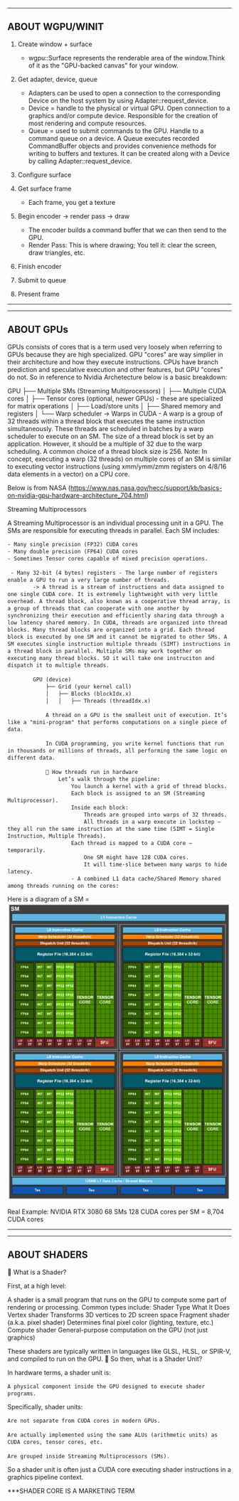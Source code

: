 
-------------------------------------
ABOUT WGPU/WINIT
-------------------------------------
1. Create window + surface
    - wgpu::Surface represents the renderable area of the window.Think of it as the "GPU-backed canvas" for your window.

2. Get adapter, device, queue
    - Adapters can be used to open a connection to the corresponding Device on the host system by using Adapter::request_device.
    - Device = handle to the physical or virtual GPU. Open connection to a graphics and/or compute device. Responsible for the creation of most rendering and compute resources.
    - Queue = used to submit commands to the GPU. Handle to a command queue on a device. A Queue executes recorded CommandBuffer objects and provides convenience methods for writing to buffers and textures. It can be created along with a Device by calling Adapter::request_device.

3. Configure surface

4. Get surface frame
    - Each frame, you get a texture 

5. Begin encoder → render pass → draw
    - The encoder builds a command buffer that we can then send to the GPU.
    - Render Pass: This is where drawing; You tell it: clear the screen, draw triangles, etc.
    
6. Finish encoder
7. Submit to queue
8. Present frame


************************************************************************************************
-------------------------------------
ABOUT GPUs
-------------------------------------

GPUs consists of cores that is a term used very loosely when referring to GPUs because they are high specialized. GPU "cores" are way simplier in their architecture and how they execute instructions. CPUs have branch prediction and speculative execution and other features, but GPU "cores" do not. So in reference to Nvidia Archetecture below is a basic breakdown:

GPU
├── Multiple SMs (Streaming Multiprocessors)
│   ├── Multiple CUDA cores
│   ├── Tensor cores (optional, newer GPUs) - these are specialized for matrix operations 
│   ├── Load/store units
│   ├── Shared memory and registers
│   └── Warp scheduler
            -> Warps in CUDA - A warp is a group of 32 threads within a thread block that executes the same instruction simultaneously. These threads are scheduled in batches by a warp scheduler to execute on an SM. The size of a thread block is set by an application. However, it should be a multiple of 32 due to the warp scheduling. A common choice of a thread block size is 256.
            Note: In concept, executing a warp (32 threads) on multiple cores of an SM is similar to executing vector instructions (using xmm/ymm/zmm registers on 4/8/16 data elements in a vector) on a CPU core.

Below is from NASA (https://www.nas.nasa.gov/hecc/support/kb/basics-on-nvidia-gpu-hardware-architecture_704.html)

Streaming Multiprocessors

A Streaming Multiprocessor is an individual processing unit in a GPU. The SMs are responsible for executing threads in parallel. Each SM includes:

    - Many single precision (FP32) CUDA cores
    - Many double precision (FP64) CUDA cores
    - Sometimes Tensor cores capable of mixed precision operations.
  
     - Many 32-bit (4 bytes) registers - The large number of registers enable a GPU to run a very large number of threads.
            -> A thread is a stream of instructions and data assigned to one single CUDA core. It is extremely lightweight with very little overhead. A thread block, also known as a cooperative thread array, is a group of threads that can cooperate with one another by synchronizing their execution and efficiently sharing data through a low latency shared memory. In CUDA, threads are organized into thread blocks. Many thread blocks are organized into a grid. Each thread block is executed by one SM and it cannot be migrated to other SMs. A SM executes single instruction multiple threads (SIMT) instructions in a thread block in parallel. Multiple SMs may work together on executing many thread blocks. SO it will take one instruciton and dispatch it to multiple threads. 

            GPU (device)
                ├── Grid (your kernel call)
                │   ├── Blocks (blockIdx.x)
                │   │   ├── Threads (threadIdx.x)

                A thread on a GPU is the smallest unit of execution. It’s like a "mini-program" that performs computations on a single piece of data.

                In CUDA programming, you write kernel functions that run in thousands or millions of threads, all performing the same logic on different data.

                🧩 How threads run in hardware
                    Let’s walk through the pipeline:
                        You launch a kernel with a grid of thread blocks.
                        Each block is assigned to an SM (Streaming Multiprocessor).
                        Inside each block:
                            Threads are grouped into warps of 32 threads.
                            All threads in a warp execute in lockstep — they all run the same instruction at the same time (SIMT = Single Instruction, Multiple Threads).
                        Each thread is mapped to a CUDA core — temporarily.
                            One SM might have 128 CUDA cores.
                            It will time-slice between many warps to hide latency.
                        - A combined L1 data cache/Shared Memory shared among threads running on the cores:
        
Here is a diagram of a SM = ![alt text](image.png)

Real Example: NVIDIA RTX 3080
    68 SMs
    128 CUDA cores per SM
    = 8,704 CUDA cores




************************************************************************************************
-------------------------------------
ABOUT SHADERS
-------------------------------------
🎨 What is a Shader?

First, at a high level:

A shader is a small program that runs on the GPU to compute some part of rendering or processing. Common types include:
Shader Type	What It Does
Vertex shader	Transforms 3D vertices to 2D screen space
Fragment shader (a.k.a. pixel shader)	Determines final pixel color (lighting, texture, etc.)
Compute shader	General-purpose computation on the GPU (not just graphics)

These shaders are typically written in languages like GLSL, HLSL, or SPIR-V, and compiled to run on the GPU.
🧩 So then, what is a Shader Unit?

In hardware terms, a shader unit is:

    A physical component inside the GPU designed to execute shader programs.

Specifically, shader units:

    Are not separate from CUDA cores in modern GPUs.

    Are actually implemented using the same ALUs (arithmetic units) as CUDA cores, tensor cores, etc.

    Are grouped inside Streaming Multiprocessors (SMs).

So a shader unit is often just a CUDA core executing shader instructions in a graphics pipeline context.

***SHADER CORE IS A MARKETING TERM